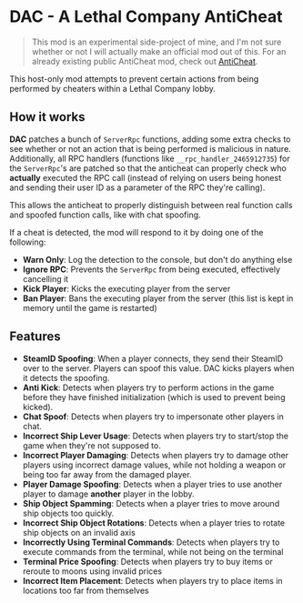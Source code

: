 # DAC - A Lethal Company AntiCheat

> This mod is an experimental side-project of mine, and I'm not sure whether or not I will actually make an official mod out of this.
> For an already existing public AntiCheat mod, check out [AntiCheat](https://thunderstore.io/c/lethal-company/p/chuxiaaaa/AntiCheat/).

This host-only mod attempts to prevent certain actions from being performed by cheaters within a Lethal Company lobby.

## How it works

**DAC** patches a bunch of `ServerRpc` functions, adding some extra checks to see whether or not an action that is being performed is malicious in nature.
Additionally, all RPC handlers (functions like `__rpc_handler_2465912735`) for the `ServerRpc`'s are patched so that the anticheat can properly check who **actually** executed the RPC call (instead of relying on users being honest and sending their user ID as a parameter of the RPC they're calling).

This allows the anticheat to properly distinguish between real function calls and spoofed function calls, like with chat spoofing.

If a cheat is detected, the mod will respond to it by doing one of the following:

- **Warn Only**: Log the detection to the console, but don't do anything else
- **Ignore RPC**: Prevents the `ServerRpc` from being executed, effectively cancelling it
- **Kick Player**: Kicks the executing player from the server
- **Ban Player**: Bans the executing player from the server (this list is kept in memory until the game is restarted)

## Features

- **SteamID Spoofing**: When a player connects, they send their SteamID over to the server. Players can spoof this value. DAC kicks players when it detects the spoofing.
- **Anti Kick**: Detects when players try to perform actions in the game before they have finished initialization (which is used to prevent being kicked).
- **Chat Spoof**: Detects when players try to impersonate other players in chat.
- **Incorrect Ship Lever Usage**: Detects when players try to start/stop the game when they're not supposed to.
- **Incorrect Player Damaging**: Detects when players try to damage other players using incorrect damage values, while not holding a weapon or being too far away from the damaged player.
- **Player Damage Spoofing**: Detects when a player tries to use another player to damage **another** player in the lobby.
- **Ship Object Spamming**: Detects when a player tries to move around ship objects too quickly.
- **Incorrect Ship Object Rotations**: Detects when a player tries to rotate ship objects on an invalid axis
- **Incorrectly Using Terminal Commands**: Detects when players try to execute commands from the terminal, while not being on the terminal
- **Terminal Price Spoofing**: Detects when players try to buy items or reroute to moons using invalid prices
- **Incorrect Item Placement**: Detects when players try to place items in locations too far from themselves